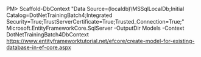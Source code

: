 PM> Scaffold-DbContext "Data Source=(localdb)\MSSqlLocalDb;Initial Catalog=DotNetTrainingBatch4;Integrated Security=True;TrustServerCertificate=True;Trusted_Connection=True;" Microsoft.EntityFrameworkCore.SqlServer -OutputDir Models -Context DotNetTrainingBatch4DbContext
https://www.entityframeworktutorial.net/efcore/create-model-for-existing-database-in-ef-core.aspx